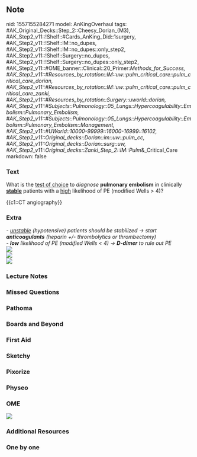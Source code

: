 ## Note
nid: 1557155284271
model: AnKingOverhaul
tags: #AK_Original_Decks::Step_2::Cheesy_Dorian_(M3), #AK_Step2_v11::!Shelf::#Cards_AnKing_Did::1surgery, #AK_Step2_v11::!Shelf::IM::no_dupes, #AK_Step2_v11::!Shelf::IM::no_dupes::only_step2, #AK_Step2_v11::!Shelf::Surgery::no_dupes, #AK_Step2_v11::!Shelf::Surgery::no_dupes::only_step2, #AK_Step2_v11::#OME_banner::Clinical::20_Primer:_Methods_for_Success, #AK_Step2_v11::#Resources_by_rotation::IM::uw::pulm_critical_care::pulm_critical_care_dorian, #AK_Step2_v11::#Resources_by_rotation::IM::uw::pulm_critical_care::pulm_critical_care_zanki, #AK_Step2_v11::#Resources_by_rotation::Surgery::uworld::dorian, #AK_Step2_v11::#Subjects::Pulmonology::05_Lungs::Hypercoagulability::Embolism::Pulmonary_Embolism, #AK_Step2_v11::#Subjects::Pulmonology::05_Lungs::Hypercoagulability::Embolism::Pulmonary_Embolism::Management, #AK_Step2_v11::#UWorld::10000-99999::16000-16999::16102, #AK_Step2_v11::Original_decks::Dorian::im::uw::pulm_cc, #AK_Step2_v11::Original_decks::Dorian::surg::uw, #AK_Step2_v11::Original_decks::Zanki_Step_2::IM::Pulm_&_Critical_Care
markdown: false

### Text
What is the <u>test of choice</u> to <i>diagnose</i> <b>pulmonary
embolism</b> in clinically <b><u>stable</u></b> patients with a
<u>high</u> likelihood of PE (modified Wells > 4)?
<div>
  {{c1::CT angiography}}
</div>

### Extra
<div style="font-style: italic;"></div>
<div>
  <i>- <u>unstable</u> (hypotensive) patients should be stabilized
  → start <b>anticoagulants</b> (heparin +/- thrombolytics or
  thrombectomy)</i>
</div>
<div>
  <div>
    <i>- <b>low</b> likelihood of PE (modified Wells < 4) →
    <b>D-dimer</b> to rule out PE</i>
  </div><i><img src="paste-2233206900260865.jpg"></i>
</div>
<div style="display: inline !important;">
  <div style="display: inline !important;">
    <div style="display: inline !important;">
      <i><img src="paste-2231132431056899.jpg"></i>
    </div>
  </div>
</div>
<div>
  <div>
    <div>
      <div>
        <div>
          <i><img src="big_5950db0127671.jpg"></i>
        </div>
      </div>
    </div>
  </div>
</div>

### Lecture Notes


### Missed Questions


### Pathoma


### Boards and Beyond


### First Aid


### Sketchy


### Pixorize


### Physeo


### OME
<div class="ome-widget">
  <a href="https://onlinemeded.org/spa/surgery?ref=anki"><img src=
  "_OME_AnkiFlashcards_Topic_6.png"></a>
</div>

### Additional Resources


### One by one


